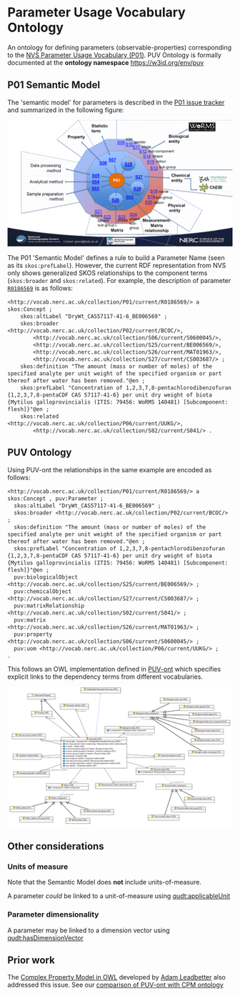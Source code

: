 # Parameter Usage Vocabulary Ontology
An ontology for defining parameters (observable-properties) corresponding to the [NVS Parameter Usage Vocabulary (P01)](https://vocab.nerc.ac.uk/collection/P01/current/). PUV Ontology is formally documented at the **ontology namespace** https://w3id.org/env/puv 

## P01 Semantic Model
The 'semantic model' for parameters is described in the [P01 issue tracker](https://github.com/nvs-vocabs/P01/blob/master/README.md) and summarized in the following figure: 

![P01_wheel](image/P01_wheel.png)

The P01 'Semantic Model' defines a rule to build a Parameter Name (seen as its `skos:prefLabel`). 
However, the current RDF representation from NVS only shows generalized SKOS relationships to the component terms (`skos:broader` and `skos:related`). 
For example, the description of parameter [`R0186569`](http://vocab.nerc.ac.uk/collection/P01/current/R0186569/) is as follows:

```Turtle
<http://vocab.nerc.ac.uk/collection/P01/current/R0186569/> a skos:Concept ;
    skos:altLabel "DryWt_CAS57117-41-6_BE006569" ;
    skos:broader <http://vocab.nerc.ac.uk/collection/P02/current/BCOC/>,
        <http://vocab.nerc.ac.uk/collection/S06/current/S0600045/>,
        <http://vocab.nerc.ac.uk/collection/S25/current/BE006569/>,
        <http://vocab.nerc.ac.uk/collection/S26/current/MAT01963/>,
        <http://vocab.nerc.ac.uk/collection/S27/current/CS003687/> ;
    skos:definition "The amount (mass or number of moles) of the specified analyte per unit weight of the specified organism or part thereof after water has been removed."@en ;
    skos:prefLabel "Concentration of 1,2,3,7,8-pentachlorodibenzofuran {1,2,3,7,8-pentaCDF CAS 57117-41-6} per unit dry weight of biota {Mytilus galloprovincialis (ITIS: 79456: WoRMS 140481) [Subcomponent: flesh]}"@en ;
    skos:related <http://vocab.nerc.ac.uk/collection/P06/current/UUKG/>,
        <http://vocab.nerc.ac.uk/collection/S02/current/S041/> .
```

## PUV Ontology
Using PUV-ont the relationships in the same example are encoded as follows:

```turtle
<http://vocab.nerc.ac.uk/collection/P01/current/R0186569/> a skos:Concept , puv:Parameter ;
  skos:altLabel "DryWt_CAS57117-41-6_BE006569" ;
  skos:broader <http://vocab.nerc.ac.uk/collection/P02/current/BCOC/> ;
  skos:definition "The amount (mass or number of moles) of the specified analyte per unit weight of the specified organism or part thereof after water has been removed."@en ;
  skos:prefLabel "Concentration of 1,2,3,7,8-pentachlorodibenzofuran {1,2,3,7,8-pentaCDF CAS 57117-41-6} per unit dry weight of biota {Mytilus galloprovincialis (ITIS: 79456: WoRMS 140481) [Subcomponent: flesh]}"@en ;
  puv:biologicalObject <http://vocab.nerc.ac.uk/collection/S25/current/BE006569/> ;
  puv:chemicalObject <http://vocab.nerc.ac.uk/collection/S27/current/CS003687/> ;
  puv:matrixRelationship <http://vocab.nerc.ac.uk/collection/S02/current/S041/> ;
  puv:matrix <http://vocab.nerc.ac.uk/collection/S26/current/MAT01963/> ;
  puv:property <http://vocab.nerc.ac.uk/collection/S06/current/S0600045/> ;
  puv:uom <http://vocab.nerc.ac.uk/collection/P06/current/UUKG/> ;
.
```
This follows an OWL implementation defined in [PUV-ont](rdf/puv.ttl) which specifies explicit links to the dependency terms from different vocabularies.  

![PUV-ont](image/puv-Parameter.png)

## Other considerations
### Units of measure
Note that the Semantic Model does **not** include units-of-measure. 

A parameter _could_ be linked to a unit-of-measure using [qudt:applicableUnit](http://qudt.org/schema/qudt/applicableUnit)

### Parameter dimensionality
A parameter may be linked to a dimension vector using [qudt:hasDimensionVector](http://qudt.org/schema/qudt/hasDimensionVector) 

## Prior work
The [Complex Property Model in OWL](https://github.com/adamml/opm-owl) developed by [Adam Leadbetter](https://github.com/adamml) also addressed this issue. 
See our [comparison of PUV-ont with CPM ontology](puv-vs-cpm.md)
